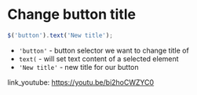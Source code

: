 # Change button title

```javascript
$('button').text('New title');
```

- `'button'` - button selector we want to change title of
- `text(` - will set text content of a selected element
- `'New title'` - new title for our button


link_youtube: https://youtu.be/bi2hoCWZYC0
